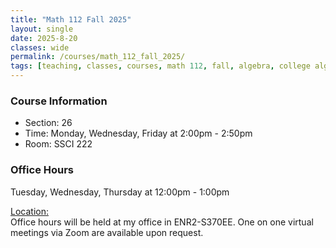 ```yaml
---
title: "Math 112 Fall 2025"
layout: single
date: 2025-8-20
classes: wide
permalink: /courses/math_112_fall_2025/
tags: [teaching, classes, courses, math 112, fall, algebra, college algebra]
---
```

### Course Information
- Section: 26
- Time: Monday, Wednesday, Friday at 2:00pm - 2:50pm
- Room: SSCI 222

### Office Hours
Tuesday, Wednesday, Thursday at 12:00pm - 1:00pm

<ins>Location:</ins>  
Office hours will be held at my office in ENR2-S370EE. One on one virtual meetings via Zoom are available upon request.  